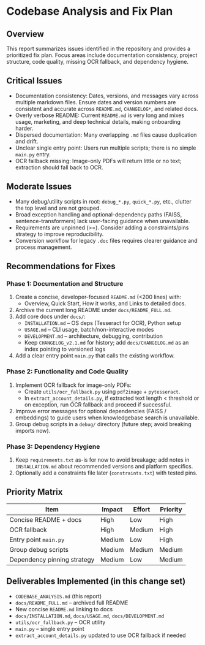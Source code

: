 # Codebase Analysis and Fix Plan

## Overview
This report summarizes issues identified in the repository and provides a prioritized fix plan. Focus areas include documentation consistency, project structure, code quality, missing OCR fallback, and dependency hygiene.

## Critical Issues

- Documentation consistency: Dates, versions, and messages vary across multiple markdown files. Ensure dates and version numbers are consistent and accurate across `README.md`, `CHANGELOG*`, and related docs.
- Overly verbose README: Current `README.md` is very long and mixes usage, marketing, and deep technical details, making onboarding harder.
- Dispersed documentation: Many overlapping `.md` files cause duplication and drift.
- Unclear single entry point: Users run multiple scripts; there is no simple `main.py` entry.
- OCR fallback missing: Image-only PDFs will return little or no text; extraction should fall back to OCR.

## Moderate Issues

- Many debug/utility scripts in root: `debug_*.py`, `quick_*.py`, etc., clutter the top level and are not grouped.
- Broad exception handling and optional-dependency paths (FAISS, sentence-transformers) lack user-facing guidance when unavailable.
- Requirements are unpinned (>=). Consider adding a constraints/pins strategy to improve reproducibility.
- Conversion workflow for legacy `.doc` files requires clearer guidance and process management.

## Recommendations for Fixes

### Phase 1: Documentation and Structure

1) Create a concise, developer-focused `README.md` (<200 lines) with:
   - Overview, Quick Start, How it works, and Links to detailed docs.
2) Archive the current long README under `docs/README_FULL.md`.
3) Add core docs under `docs/`:
   - `INSTALLATION.md` – OS deps (Tesseract for OCR), Python setup
   - `USAGE.md` – CLI usage, batch/non-interactive modes
   - `DEVELOPMENT.md` – architecture, debugging, contribution
   - Keep `CHANGELOG_v2.1.md` for history; add `docs/CHANGELOG.md` as an index pointing to versioned logs
4) Add a clear entry point `main.py` that calls the existing workflow.

### Phase 2: Functionality and Code Quality

1) Implement OCR fallback for image-only PDFs:
   - Create `utils/ocr_fallback.py` using `pdf2image` + `pytesseract`.
   - In `extract_account_details.py`, if extracted text length < threshold or on exception, run OCR fallback and proceed if successful.
2) Improve error messages for optional dependencies (FAISS / embeddings) to guide users when knowledgebase search is unavailable.
3) Group debug scripts in a `debug/` directory (future step; avoid breaking imports now).

### Phase 3: Dependency Hygiene

1) Keep `requirements.txt` as-is for now to avoid breakage; add notes in `INSTALLATION.md` about recommended versions and platform specifics.
2) Optionally add a constraints file later (`constraints.txt`) with tested pins.

## Priority Matrix

| Item | Impact | Effort | Priority |
| --- | --- | --- | --- |
| Concise README + docs | High | Low | High |
| OCR fallback | High | Medium | High |
| Entry point `main.py` | Medium | Low | High |
| Group debug scripts | Medium | Medium | Medium |
| Dependency pinning strategy | Medium | Low | Medium |

## Deliverables Implemented (in this change set)

- `CODEBASE_ANALYSIS.md` (this report)
- `docs/README_FULL.md` – archived full README
- New concise `README.md` linking to docs
- `docs/INSTALLATION.md`, `docs/USAGE.md`, `docs/DEVELOPMENT.md`
- `utils/ocr_fallback.py` – OCR utility
- `main.py` – single entry point
- `extract_account_details.py` updated to use OCR fallback if needed


